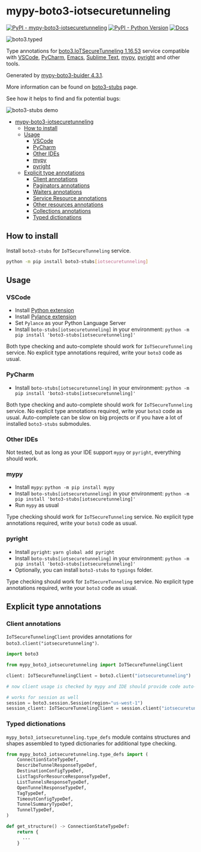 # mypy-boto3-iotsecuretunneling

[![PyPI - mypy-boto3-iotsecuretunneling](https://img.shields.io/pypi/v/mypy-boto3-iotsecuretunneling.svg?color=blue)](https://pypi.org/project/mypy-boto3-iotsecuretunneling)
[![PyPI - Python Version](https://img.shields.io/pypi/pyversions/mypy-boto3-iotsecuretunneling.svg?color=blue)](https://pypi.org/project/mypy-boto3-iotsecuretunneling)
[![Docs](https://img.shields.io/readthedocs/mypy-boto3-builder.svg?color=blue)](https://mypy-boto3-builder.readthedocs.io/)

![boto3.typed](https://github.com/vemel/mypy_boto3_builder/raw/master/logo.png)

Type annotations for
[boto3.IoTSecureTunneling 1.16.53](https://boto3.amazonaws.com/v1/documentation/api/1.16.53/reference/services/iotsecuretunneling.html#IoTSecureTunneling) service
compatible with
[VSCode](https://code.visualstudio.com/),
[PyCharm](https://www.jetbrains.com/pycharm/),
[Emacs](https://www.gnu.org/software/emacs/),
[Sublime Text](https://www.sublimetext.com/),
[mypy](https://github.com/python/mypy),
[pyright](https://github.com/microsoft/pyright)
and other tools.

Generated by [mypy-boto3-buider 4.3.1](https://github.com/vemel/mypy_boto3_builder).

More information can be found on [boto3-stubs](https://pypi.org/project/boto3-stubs/) page.

See how it helps to find and fix potential bugs:

![boto3-stubs demo](https://github.com/vemel/mypy_boto3_builder/raw/master/demo.gif)

- [mypy-boto3-iotsecuretunneling](#mypy-boto3-iotsecuretunneling)
  - [How to install](#how-to-install)
  - [Usage](#usage)
    - [VSCode](#vscode)
    - [PyCharm](#pycharm)
    - [Other IDEs](#other-ides)
    - [mypy](#mypy)
    - [pyright](#pyright)
  - [Explicit type annotations](#explicit-type-annotations)
    - [Client annotations](#client-annotations)
    - [Paginators annotations](#paginators-annotations)
    - [Waiters annotations](#waiters-annotations)
    - [Service Resource annotations](#service-resource-annotations)
    - [Other resources annotations](#other-resources-annotations)
    - [Collections annotations](#collections-annotations)
    - [Typed dictionations](#typed-dictionations)

## How to install

Install `boto3-stubs` for `IoTSecureTunneling` service.

```bash
python -m pip install boto3-stubs[iotsecuretunneling]
```

## Usage

### VSCode

- Install [Python extension](https://marketplace.visualstudio.com/items?itemName=ms-python.python)
- Install [Pylance extension](https://marketplace.visualstudio.com/items?itemName=ms-python.vscode-pylance)
- Set `Pylance` as your Python Language Server
- Install `boto-stubs[iotsecuretunneling]` in your environment: `python -m pip install 'boto3-stubs[iotsecuretunneling]'`

Both type checking and auto-complete should work for `IoTSecureTunneling` service.
No explicit type annotations required, write your `boto3` code as usual.

### PyCharm

- Install `boto-stubs[iotsecuretunneling]` in your environment: `python -m pip install 'boto3-stubs[iotsecuretunneling]'`

Both type checking and auto-complete should work for `IoTSecureTunneling` service.
No explicit type annotations required, write your `boto3` code as usual.
Auto-complete can be slow on big projects or if you have a lot of installed `boto3-stubs` submodules.

### Other IDEs

Not tested, but as long as your IDE support `mypy` or `pyright`, everything should work.

### mypy

- Install `mypy`: `python -m pip install mypy`
- Install `boto-stubs[iotsecuretunneling]` in your environment: `python -m pip install 'boto3-stubs[iotsecuretunneling]'`
- Run `mypy` as usual

Type checking should work for `IoTSecureTunneling` service.
No explicit type annotations required, write your `boto3` code as usual.

### pyright

- Install `pyright`: `yarn global add pyright`
- Install `boto-stubs[iotsecuretunneling]` in your environment: `python -m pip install 'boto3-stubs[iotsecuretunneling]'`
- Optionally, you can install `boto3-stubs` to `typings` folder.

Type checking should work for `IoTSecureTunneling` service.
No explicit type annotations required, write your `boto3` code as usual.

## Explicit type annotations

### Client annotations

`IoTSecureTunnelingClient` provides annotations for `boto3.client("iotsecuretunneling")`.

```python
import boto3

from mypy_boto3_iotsecuretunneling import IoTSecureTunnelingClient

client: IoTSecureTunnelingClient = boto3.client("iotsecuretunneling")

# now client usage is checked by mypy and IDE should provide code auto-complete

# works for session as well
session = boto3.session.Session(region="us-west-1")
session_client: IoTSecureTunnelingClient = session.client("iotsecuretunneling")
```








### Typed dictionations

`mypy_boto3_iotsecuretunneling.type_defs` module contains structures and shapes assembled
to typed dictionaries for additional type checking.

```python
from mypy_boto3_iotsecuretunneling.type_defs import (
    ConnectionStateTypeDef,
    DescribeTunnelResponseTypeDef,
    DestinationConfigTypeDef,
    ListTagsForResourceResponseTypeDef,
    ListTunnelsResponseTypeDef,
    OpenTunnelResponseTypeDef,
    TagTypeDef,
    TimeoutConfigTypeDef,
    TunnelSummaryTypeDef,
    TunnelTypeDef,
)

def get_structure() -> ConnectionStateTypeDef:
    return {
      ...
    }
```
